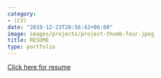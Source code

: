 ```yaml
---
category:
- (CV)
date: "2019-12-23T20:56:42+06:00"
image: images/projects/project-thumb-four.jpeg
title: RESUME
type: portfolio
---
```

[Click here for resume](https://yashparna.netlify.app/Yashparna_De_CV.pdf)

